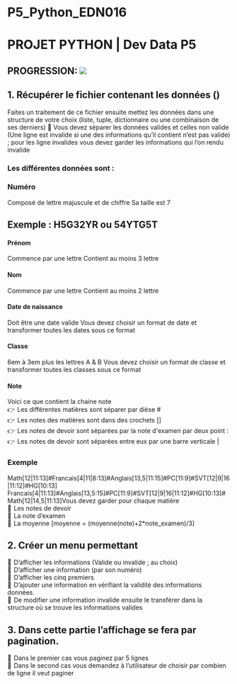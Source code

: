 # P5_Python_EDN016
# PROJET PYTHON | Dev Data P5<br>
## PROGRESSION:         ![](https://geps.dev/progress/85)


## 1. Récupérer le fichier contenant les données ()
Faites un traitement de ce fichier ensuite mettez les données dans une structure de votre choix
(liste, tuple, dictionnaire ou une combinaison de ses derniers)
 Vous devez séparer les données valides et celles non valide (Une ligne est invalide si une
des informations qu’il contient n’est pas valide) ; pour les ligne invalides vous devez
garder les informations qui l’on rendu invalide
### Les différentes données sont :
### Numéro
Composé de lettre majuscule et de chiffre
Sa taille est 7
## Exemple : H5G32YR ou 54YTG5T
#### Prénom
Commence par une lettre
Contient au moins 3 lettre
#### Nom
Commence par une lettre
Contient au moins 2 lettre
#### Date de naissance
Doit être une date valide
Vous devez choisir un format de date et transformer toutes les dates sous ce format
#### Classe
6em à 3em plus les lettres A & B
Vous devez choisir un format de classe et transformer toutes les classes sous ce format
#### Note
Voici ce que contient la chaine note<br>
👉  Les différentes matières sont séparer par dièse #<br>
👉  Les notes des matières sont dans des crochets []<br>
👉  Les notes de devoir sont séparées par la note d'examen par deux point :<br>
👉  Les notes de devoir sont séparées entre eux par une barre verticale |<br>
### Exemple
Math[12|11:13]#Francais[4|11|8:13]#Anglais[13,5|11:15]#PC[11:9]#SVT[12|9|16|11:12]#HG[10:13]
Francais[4|11:13]#Anglais[13,5:15]#PC[11:9]#SVT[12|9|16|11:12]#HG[10:13]#Math[12|14,5|11:13]Vous devez garder pour chaque matière<br>
🫴  Les notes de devoir<br>
🫴  La note d’examen<br>
🫴  La moyenne [moyenne = (moyenne(note)+2*note_examen)/3]
## 2. Créer un menu permettant<br>
🫴  D’afficher les informations (Valide ou invalide ; au choix)<br>
🫴  D’afficher une information (par son numéro)<br>
🫴  D’afficher les cinq premiers<br>
🫴  D’ajouter une information en vérifiant la validité des informations données.<br>
🫴  De modifier une information invalide ensuite le transférer dans la structure où se
trouve les informations valides<br>
## 3. Dans cette partie l’affichage se fera par pagination.<br>
🫴  Dans le premier cas vous paginez par 5 lignes<br>
🫴  Dans le second cas vous demandez à l’utilisateur de choisir par combien de ligne il
veut paginer<br>